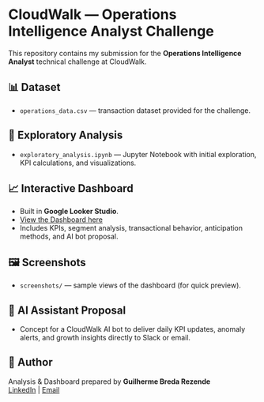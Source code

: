 # CloudWalk — Operations Intelligence Analyst Challenge

This repository contains my submission for the **Operations Intelligence Analyst** technical challenge at CloudWalk.

## 📊 Dataset
- `operations_data.csv` — transaction dataset provided for the challenge.

## 📓 Exploratory Analysis
- `exploratory_analysis.ipynb` — Jupyter Notebook with initial exploration, KPI calculations, and visualizations.

## 📈 Interactive Dashboard
- Built in **Google Looker Studio**.  
- [View the Dashboard here](https://your-looker-studio-link.com)  
- Includes KPIs, segment analysis, transactional behavior, anticipation methods, and AI bot proposal.

## 🖼️ Screenshots
- `screenshots/` — sample views of the dashboard (for quick preview).

## 🤖 AI Assistant Proposal
- Concept for a CloudWalk AI bot to deliver daily KPI updates, anomaly alerts, and growth insights directly to Slack or email.

## 📌 Author
Analysis & Dashboard prepared by **Guilherme Breda Rezende**  
[LinkedIn](https://www.linkedin.com/in/guilhermebreda) | [Email](mailto:guilherme.breda@gmail.com)
